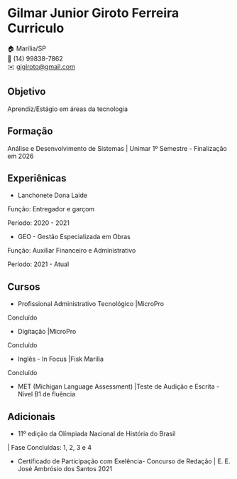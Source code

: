 # Gilmar Junior Giroto Ferreira Curriculo

:house: Marília/SP <br>
:iphone: (14) 99838-7862 <br>
:envelope: gjgiroto@gmail.com

## Objetivo
Aprendiz/Estágio em áreas da tecnologia  

## Formação 
Análise e Desenvolvimento de Sistemas | Unimar
1º Semestre - Finalização em 2026

## Experiênicas
* Lanchonete Dona Laide

Função: Entregador e garçom

Período: 2020 - 2021

* GEO - Gestão Especializada em Obras 

Função: Auxiliar Financeiro e Administrativo 

Período: 2021 - Atual

## Cursos
* Profissional Administrativo Tecnológico |MicroPro

Concluído

* Digitação |MicroPro

Concluído 

* Inglês - In Focus |Fisk Marília

Concluído

* MET (Michigan Language Assessment) |Teste de Audição e Escrita - Nível B1 de fluência

## Adicionais
* 11º edição da Olímpiada Nacional de História do Brasil

| Fase Concluídas: 1, 2, 3 e 4

* Certificado de Participação com Exelência- Concurso de Redação | E. E. José Ambrósio dos Santos 2021









